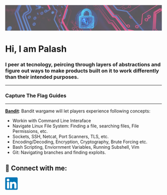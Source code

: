 
<img src="https://github.com/Palash-Jain369/Palash-Jain369/blob/main/Banner_Cropped.jpeg"/>

# Hi, I am Palash 
### I peer at tecnology, peircing through layers of abstractions and figure out ways to make products built on it to work differently than their intended purposes.



---
### Capture The Flag Guides
---

[ **Bandit**](www.linkedin.com/in/palash-jain369): 
Bandit wargame will let players experience following concepts:
- Workin with Command Line Interaface
- Navigate Linux File System: Finding a file, searching files, File Permissions, etc.
- Sockets, SSH,  Netcat, Port Scanners, TLS, etc.
- Encoding/Decoding, Encryption, Cryptography, Brute Forcing etc.
- Bash Scripting, Enviornment Variables, Running Subshell, Vim
- Git: Navigating branches and finding exploits.

<h2> 🤳 Connect with me:</h2>


[<img align="left" alt="Palash | LinkedIn" width="40px" src="https://github.com/Palash-Jain369/Palash-Jain369/blob/main/Linkdein_Icon.png"/>][linkedin]

[linkedin]: www.linkedin.com/in/palash-jain369

